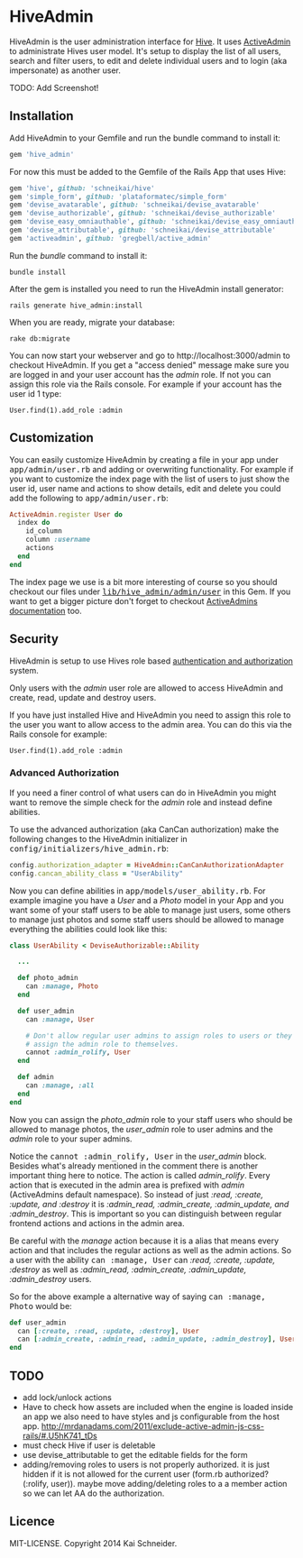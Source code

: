# HiveAdmin


HiveAdmin is the user administration interface for [Hive](https://github.com/schneikai/hive).
It uses [ActiveAdmin](https://github.com/gregbell/active_admin) to
administrate Hives user model. It's setup to display the list of all users,
search and filter users, to edit and delete individual users and to login
(aka impersonate) as another user.


TODO: Add Screenshot!


## Installation

Add HiveAdmin to your Gemfile and run the bundle command to install it:

```ruby
gem 'hive_admin'
```

For now this must be added to the Gemfile of the Rails App that uses Hive:

```ruby
gem 'hive', github: 'schneikai/hive'
gem 'simple_form', github: 'plataformatec/simple_form'
gem 'devise_avatarable', github: 'schneikai/devise_avatarable'
gem 'devise_authorizable', github: 'schneikai/devise_authorizable'
gem 'devise_easy_omniauthable', github: 'schneikai/devise_easy_omniauthable'
gem 'devise_attributable', github: 'schneikai/devise_attributable'
gem 'activeadmin', github: 'gregbell/active_admin'
```

Run the *bundle* command to install it:

```console
bundle install
```

After the gem is installed you need to run the HiveAdmin install generator:

```console
rails generate hive_admin:install
```

When you are ready, migrate your database:

```console
rake db:migrate
```

You can now start your webserver and go to http://localhost:3000/admin to
checkout HiveAdmin. If you get a "access denied" message make sure you are logged
in and your user account has the *admin* role. If not you can assign this role
via the Rails console. For example if your account has the user id 1 type:

```console
User.find(1).add_role :admin
```


## Customization

You can easily customize HiveAdmin by creating a file in your app under
<tt>app/admin/user.rb</tt> and adding or overwriting functionality. For example
if you want to customize the index page with the list of users to just show the
user id, user name and actions to show details, edit and delete you could add
the following to <tt>app/admin/user.rb</tt>:

```ruby
ActiveAdmin.register User do
  index do
    id_column
    column :username
    actions
  end
end
```

The index page we use is a bit more interesting of course so you should checkout
our files under [<tt>lib/hive_admin/admin/user</tt>](https://github.com/schneikai/hive_admin/tree/master/lib/hive_admin/admin/user) in this Gem. If you want to get
a bigger picture don't forget to checkout [ActiveAdmins documentation](http://www.activeadmin.info/documentation.html) too.


## Security

HiveAdmin is setup to use Hives role based [authentication and authorization](https://github.com/schneikai/devise_authorizable) system.

Only users with the *admin* user role are allowed to access HiveAdmin and create,
read, update and destroy users.

If you have just installed Hive and HiveAdmin you need to assign this role
to the user you want to allow access to the admin area. You can do this via
the Rails console for example:

```console
User.find(1).add_role :admin
```

### Advanced Authorization

If you need a finer control of what users can do in HiveAdmin you might
want to remove the simple check for the *admin* role and instead define abilities.

To use the advanced authorization (aka CanCan authorization) make the following
changes to the HiveAdmin initializer in <tt>config/initializers/hive_admin.rb</tt>:

```ruby
config.authorization_adapter = HiveAdmin::CanCanAuthorizationAdapter
config.cancan_ability_class = "UserAbility"
```

Now you can define abilities in <tt>app/models/user_ability.rb</tt>.
For example imagine you have a *User* and a *Photo* model in your App and you
want some of your staff users to be able to manage just users, some others to
manage just photos and some staff users should be allowed to manage everything
the abilities could look like this:

```ruby
class UserAbility < DeviseAuthorizable::Ability

  ...

  def photo_admin
    can :manage, Photo
  end

  def user_admin
    can :manage, User

    # Don't allow regular user admins to assign roles to users or they could
    # assign the admin role to themselves.
    cannot :admin_rolify, User
  end

  def admin
    can :manage, :all
  end
end
```

Now you can assign the *photo_admin* role to your staff users who should be
allowed to manage photos, the *user_admin* role to user admins and the *admin*
role to your super admins.

Notice the <tt>cannot :admin_rolify, User</tt> in the *user_admin* block.
Besides what's already mentioned in the comment there is another important
thing here to notice. The action is called *admin_rolify*. Every action that
is executed in the admin area is prefixed with *admin* (ActiveAdmins default namespace).
So instead of just *:read, :create, :update, and :destroy* it is
*:admin_read, :admin_create, :admin_update, and :admin_destroy*. This is
important so you can distinguish between regular frontend actions and actions
in the admin area.

Be careful with the *manage* action because it is a alias that means
every action and that includes the regular actions as well as the admin actions.
So a user with the ability <tt>can :manage, User</tt> can
*:read, :create, :update, :destroy* as well as
*:admin_read, :admin_create, :admin_update, :admin_destroy* users.

So for the above example a alternative way of saying <tt>can :manage, Photo</tt>
would be:

```ruby
def user_admin
  can [:create, :read, :update, :destroy], User
  can [:admin_create, :admin_read, :admin_update, :admin_destroy], User
end
```



## TODO
* add lock/unlock actions
* Have to check how assets are included when the engine is loaded inside an app
  we also need to have styles and js configurable from the host app.
  http://mrdanadams.com/2011/exclude-active-admin-js-css-rails/#.U5hK741_tDs
* must check Hive if user is deletable
* use devise_attributable to get the editable fields for the form
* adding/removing roles to users is not properly authorized. it is just hidden
  if it is not allowed for the current user (form.rb authorized?(:rolify, user)).
  maybe move adding/deleting roles to a a member action so we can let AA do the authorization.

## Licence

MIT-LICENSE. Copyright 2014 Kai Schneider.
